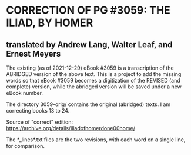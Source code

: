 # CORRECTION OF PG #3059: THE ILIAD, BY HOMER
## translated by Andrew Lang, Walter Leaf, and Ernest Meyers

The existing (as of 2021-12-29) eBook #3059 is a transcription of the ABRIDGED
version of the above text. This is a project to add the missing words so that
eBook #3059 becomes a digitization of the REVISED (and complete) version, while
the abridged version will be saved under a new eBook number.

The directory 3059-orig/ contains the original (abridged) texts.
I am correcting books 13 to 24.

Source of "correct" edition: https://archive.org/details/iliadofhomerdone00home/

The \*\_lines\*.txt files are the two revisions, with each word on a single line,
for comparison.
